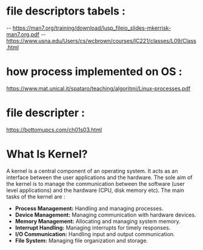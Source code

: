 # file descriptors tabels :

-- https://man7.org/training/download/lusp_fileio_slides-mkerrisk-man7.org.pdf
-- https://www.usna.edu/Users/cs/wcbrown/courses/IC221/classes/L09/Class.html


# how process implemented on OS :

https://www.mat.unical.it/spataro/teaching/algoritmi/Linux-processes.pdf

# file descripter :

https://bottomupcs.com/ch01s03.html

# What Is Kernel?

A kernel is a central component of an operating system. It acts as an interface
between the user applications and the hardware. The sole aim of the kernel is to
manage the communication between the software (user level applications) and the
hardware (CPU, disk memory etc). The main tasks of the kernel are :

- **Process Management:** Handling and managing processes.
- **Device Management:** Managing communication with hardware devices.
- **Memory Management:** Allocating and managing system memory.
- **Interrupt Handling:** Managing interrupts for timely responses.
- **I/O Communication:** Handling input and output communication.
- **File System:** Managing file organization and storage.
